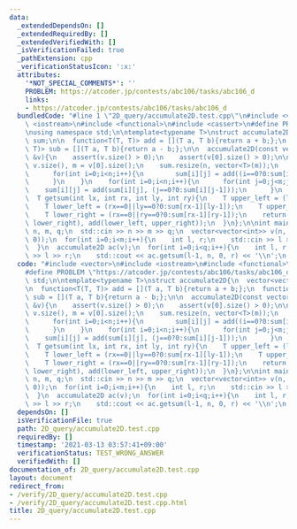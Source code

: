 ```yaml
---
data:
  _extendedDependsOn: []
  _extendedRequiredBy: []
  _extendedVerifiedWith: []
  _isVerificationFailed: true
  _pathExtension: cpp
  _verificationStatusIcon: ':x:'
  attributes:
    '*NOT_SPECIAL_COMMENTS*': ''
    PROBLEM: https://atcoder.jp/contests/abc106/tasks/abc106_d
    links:
    - https://atcoder.jp/contests/abc106/tasks/abc106_d
  bundledCode: "#line 1 \"2D_query/accumulate2D.test.cpp\"\n#include <vector>\n#include\
    \ <iostream>\n#include <functional>\n#include <cassert>\n#define PROBLEM \"https://atcoder.jp/contests/abc106/tasks/abc106_d\"\
    \nusing namespace std;\n\ntemplate<typename T>\nstruct accumulate2D{\n  vector<vector<T>>\
    \ sum;\n\n  function<T(T, T)> add = [](T a, T b){return a + b;};\n  function<T(T,\
    \ T)> sub = [](T a, T b){return a - b;};\n\n  accumulate2D(const vector<vector<T>>\
    \ &v){\n    assert(v.size() > 0);\n    assert(v[0].size() > 0);\n\n    int n =\
    \ v.size(), m = v[0].size();\n    sum.resize(n, vector<T>(m));\n    for(int j=0;j<m;j++){\n\
    \      for(int i=0;i<n;i++){\n        sum[i][j] = add((i==0?0:sum[i-1][j]), v[i][j]);\n\
    \      }\n    }\n    for(int i=0;i<n;i++){\n      for(int j=0;j<m;j++){\n    \
    \    sum[i][j] = add(sum[i][j], (j==0?0:sum[i][j-1]));\n      }\n    }\n  }\n\
    \  T getsum(int lx, int rx, int ly, int ry){\n    T upper_left = (lx==0||ly==0?0:sum[lx-1][ly-1]);\n\
    \    T lower_left = (rx==0||ly==0?0:sum[rx-1][ly-1]);\n    T upper_right = (lx==0||ry==0?0:sum[lx-1][ry-1]);\n\
    \    T lower_right = (rx==0||ry==0?0:sum[rx-1][ry-1]);\n    return sub(add(upper_left,\
    \ lower_right), add(lower_left, upper_right));\n  }\n};\n\nint main(){\n  int\
    \ n, m, q;\n  std::cin >> n >> m >> q;\n  vector<vector<int>> v(n, vector<int>(n,\
    \ 0));\n  for(int i=0;i<m;i++){\n    int l, r;\n    std::cin >> l >> r;\n    v[l-1][r-1]++;\n\
    \  }\n  accumulate2D ac(v);\n  for(int i=0;i<q;i++){\n    int l, r;\n    std::cin\
    \ >> l >> r;\n    std::cout << ac.getsum(l-1, n, 0, r) << '\\n';\n  }\n}\n"
  code: "#include <vector>\n#include <iostream>\n#include <functional>\n#include <cassert>\n\
    #define PROBLEM \"https://atcoder.jp/contests/abc106/tasks/abc106_d\"\nusing namespace\
    \ std;\n\ntemplate<typename T>\nstruct accumulate2D{\n  vector<vector<T>> sum;\n\
    \n  function<T(T, T)> add = [](T a, T b){return a + b;};\n  function<T(T, T)>\
    \ sub = [](T a, T b){return a - b;};\n\n  accumulate2D(const vector<vector<T>>\
    \ &v){\n    assert(v.size() > 0);\n    assert(v[0].size() > 0);\n\n    int n =\
    \ v.size(), m = v[0].size();\n    sum.resize(n, vector<T>(m));\n    for(int j=0;j<m;j++){\n\
    \      for(int i=0;i<n;i++){\n        sum[i][j] = add((i==0?0:sum[i-1][j]), v[i][j]);\n\
    \      }\n    }\n    for(int i=0;i<n;i++){\n      for(int j=0;j<m;j++){\n    \
    \    sum[i][j] = add(sum[i][j], (j==0?0:sum[i][j-1]));\n      }\n    }\n  }\n\
    \  T getsum(int lx, int rx, int ly, int ry){\n    T upper_left = (lx==0||ly==0?0:sum[lx-1][ly-1]);\n\
    \    T lower_left = (rx==0||ly==0?0:sum[rx-1][ly-1]);\n    T upper_right = (lx==0||ry==0?0:sum[lx-1][ry-1]);\n\
    \    T lower_right = (rx==0||ry==0?0:sum[rx-1][ry-1]);\n    return sub(add(upper_left,\
    \ lower_right), add(lower_left, upper_right));\n  }\n};\n\nint main(){\n  int\
    \ n, m, q;\n  std::cin >> n >> m >> q;\n  vector<vector<int>> v(n, vector<int>(n,\
    \ 0));\n  for(int i=0;i<m;i++){\n    int l, r;\n    std::cin >> l >> r;\n    v[l-1][r-1]++;\n\
    \  }\n  accumulate2D ac(v);\n  for(int i=0;i<q;i++){\n    int l, r;\n    std::cin\
    \ >> l >> r;\n    std::cout << ac.getsum(l-1, n, 0, r) << '\\n';\n  }\n}\n"
  dependsOn: []
  isVerificationFile: true
  path: 2D_query/accumulate2D.test.cpp
  requiredBy: []
  timestamp: '2021-03-13 03:57:41+09:00'
  verificationStatus: TEST_WRONG_ANSWER
  verifiedWith: []
documentation_of: 2D_query/accumulate2D.test.cpp
layout: document
redirect_from:
- /verify/2D_query/accumulate2D.test.cpp
- /verify/2D_query/accumulate2D.test.cpp.html
title: 2D_query/accumulate2D.test.cpp
---
```

